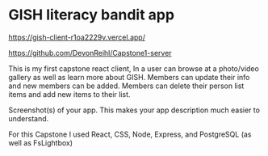 # GISH literacy bandit app

https://gish-client-r1oa2229v.vercel.app/

https://github.com/DevonReihl/Capstone1-server

This is my first capstone react client, 
In a user can browse at a photo/video gallery as well as learn more about GISH.
Members can update their info and new members can be added. 
Members can delete their person list items and add new items to their list.



Screenshot(s) of your app. This makes your app description much easier to understand. 



For this Capstone I used React, CSS, Node, Express, and PostgreSQL (as well as FsLightbox) 
